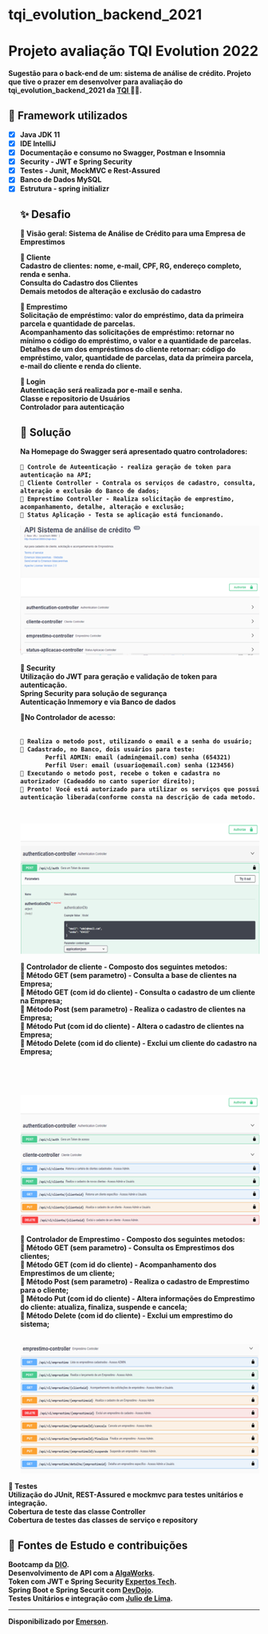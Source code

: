 # tqi_evolution_backend_2021
<h1>
Projeto avaliação TQI Evolution 2022
</h1>

<p><strong>Sugestão para o back-end de um: <strong>sistema de análise de crédito</strong>.
Projeto que tive o prazer em desenvolver para avaliação do tqi_evolution_backend_2021 da  <strong> <a href="https://www.tqi.com.br/"> TQI  </a></strong> 🧡💛.




<h2>
 🧮 Framework utilizados
</h2>

- [x] Java JDK 11
- [x] IDE IntelliJ
- [x] Documentação e consumo no Swagger, Postman e Insomnia 
- [x] Security - JWT e Spring Security
- [x] Testes - Junit, MockMVC e Rest-Assured
- [x] Banco de Dados MySQL
- [x] Estrutura - spring initializr 

<ul>
<h2> ✨ Desafio</h2>

🔸 <strong> Visão geral:  Sistema de Análise de Crédito para uma Empresa de Emprestimos </strong>

🔸 <strong> Cliente </strong><br>
	  Cadastro de clientes: nome, e-mail, CPF, RG, endereço completo, renda e senha.<br>
	  Consulta do Cadastro dos Clientes<br>
	  Demais metodos de alteração e exclusão do cadastro<br>
	 
🔸 <strong> Emprestimo </strong><br>
	  Solicitação de empréstimo: valor do empréstimo, data da primeira parcela e quantidade de parcelas.<br>
	  Acompanhamento das solicitações de empréstimo:  retornar no mínimo o código do empréstimo, o valor e a quantidade de parcelas.<br>
	  Detalhes de um dos empréstimos do cliente retornar: código do empréstimo, valor, quantidade de parcelas, data da primeira parcela, e-mail do cliente e renda do cliente.<br>
	 
🔸 <strong> Login </strong><br>
	  Autenticação será realizada por e-mail e senha.<br>
	  Classe e repositorio de Usuários <br>
	  Controlador para autenticação<br>
</ul>
	  
	  
<ul>
	<h2> 👣 Solução</h2>
	  
	  
	  
	

	  
	  
   <p><strong>Na Homepage do Swagger será apresentado quatro controladores:<br>
	
	🔻 Controle de Auteenticação - realiza geração de token para autenticação na API;
	🔻 Cliente Controller - Contrala os serviços de cadastro, consulta, alteração e exclusão do Banco de dados;
	🔻 Emprestimo Controller - Realiza solicitação de emprestimo, acompanhamento, detalhe, alteração e exclusão;
	🔻 Status Aplicação - Testa se aplicação está funcionando.
	
    

	  
	  
	  
![Demo Animation](https://github.com/esmascarenhas/tqi_evolution_backend_2021/blob/assets/swagger1.png?raw=true)
	 
	
🔸 <strong> Security </strong><br>
	  Utilização do JWT para geração e validação de token para autenticação.<br>
	  Spring Security para solução de segurança<br>
	  Autenticação Inmemory e via Banco de dados<br>
	  
  <p><strong>🔗No Controlador de acesso:<br>
<br>
	
	🔻 Realiza o metodo post, utilizando o email e a senha do usuário;
	🔻 Cadastrado, no Banco, dois usuários para teste:
	       Perfil ADMIN: email (admin@email.com) senha (654321)
	       Perfil User: email (usuario@email.com) senha (123456)
	🔻 Executando o metodo post, recebe o token e cadastra no autorizador (Cadeaddo no canto superior direito);
	🔻 Pronto! Você está autorizado para utilizar os serviços que possui autenticação liberada(conforme consta na descrição de cada metodo.
	
</br>

![Demo Animation](https://github.com/esmascarenhas/tqi_evolution_backend_2021/blob/assets/Imagem1.png?raw=true)


🔸 <strong> Controlador de cliente - Composto dos seguintes metodos: </strong>
<br>
	   🔹 Método GET (sem parametro) - Consulta a base de clientes na Empresa;<br>
	   🔹 Método GET (com id do cliente) - Consulta o cadastro de um cliente na Empresa;<br>
	   🔹 Método Post (sem parametro) - Realiza o cadastro de clientes na Empresa;<br>
	   🔹 Método Put (com id do cliente) - Altera o cadastro de clientes na Empresa;<br>
	   🔹 Método Delete (com id do cliente) - Exclui um cliente do cadastro na Empresa;<br>
</br>
	

<br>
<br>

![Demo Animation](https://github.com/esmascarenhas/tqi_evolution_backend_2021/blob/assets/cliente.png?raw=true)


	   
🔸 <strong> Controlador de Emprestimo - Composto dos seguintes metodos: </strong>
<br>
	   🔹 Método GET (sem parametro) - Consulta os Emprestimos dos clientes;<br>
	   🔹 Método GET (com id do cliente) - Acompanhamento dos Emprestimos de um cliente;<br>
	   🔹 Método Post (sem parametro) - Realiza o cadastro de Emprestimo para o cliente;<br>
	   🔹 Método Put (com id do cliente) - Altera informações do Emprestimo do cliente: atualiza, finaliza, suspende e cancela;<br>
	   🔹 Método Delete (com id do cliente) - Exclui um emprestimo do sistema;<br>
<br>


![Demo Animation](https://github.com/esmascarenhas/tqi_evolution_backend_2021/blob/assets/Imagem2.png?raw=true)


	   
</ul>
🔸 <strong> Testes </strong><br>
	  Utilização do JUnit, REST-Assured e mockmvc para testes unitários e integração.<br>
  	  Cobertura de teste das classe Controller<br>
  	  Cobertura de testes das classes de serviço e repository<br>
	
	
<h2> 🤝 Fontes de Estudo e contribuições </h2>

Bootcamp da [DIO](https://digitalinnovation.one/).<br>
Desenvolvimento de API com a [AlgaWorks](https://www.youtube.com/c/AlgaWorksCursosOnline).<br>
Token com JWT e Spring Security [Expertos Tech](https://www.youtube.com/results?search_query=expertos+tech).<br>
Spring Boot e Spring Securit com [DevDojo](https://www.youtube.com/c/DevDojoBrasil).<br>
Testes Unitários e integração com [Julio de Lima](https://www.youtube.com/c/JuliodeLimas).<br>






------------

Disponibilizado por [Emerson](https://www.linkedin.com/in/emerson-mascarenhas-86b8462b).

